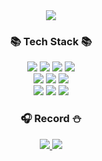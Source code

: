 <div align="center">
  <img src="https://capsule-render.vercel.app/api?type=waving&color=gradient&height=200&section=header&text=SionLee's&fontSize=90" />
  <h3>📚 Tech Stack 📚</h3>
	<img src="https://img.shields.io/badge/HTML5-E34F26?style=flat&logo=HTML5&logoColor=white" />
	<img src="https://img.shields.io/badge/CSS3-1572B6?style=flat&logo=CSS3&logoColor=white" />
  <img src="https://img.shields.io/badge/JavaScript-F7DF1E?style=flat&logo=JavaScript&logoColor=white" />
  <img src="https://img.shields.io/badge/React-61DAFB?style=flat&logo=React&logoColor=white" /> <br />
  <img src="https://img.shields.io/badge/React Router-CA4245?style=flat&logo=React Router&logoColor=white" />
  <img src="https://img.shields.io/badge/Redux-764ABC?style=flat&logo=Redux&logoColor=white" />
  <img src="https://img.shields.io/badge/Webpack-8DD6F9?style=flat&logo=Webpack&logoColor=white" /> <br />
  <img src="https://img.shields.io/badge/npm-CB3837?style=flat&logo=npm&logoColor=white" />
  <img src="https://img.shields.io/badge/Prettier-F7B93E?style=flat&logo=Prettier&logoColor=white" />
  <img src="https://img.shields.io/badge/styled-components-DB7093?style=flat&logo=styled-components&logoColor=white" />
  
  <h3>🎧 Record ⛄️</h3>
  <a href="https://seven-day-five.tistory.com/">
  	<img src="https://img.shields.io/badge/Tech-Blog-000000?style=flat&logo=Tistory&logoColor=white" />
  </a>
  <a href="https://blog.naver.com/seven_day_five">
  	<img src="https://img.shields.io/badge/Diary-Blog-03C75A?style=flat&logo=Naver&logoColor=white" />
  </a>
</div>
